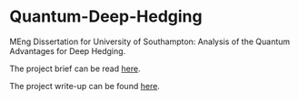# Quantum-Deep-Hedging
MEng Dissertation for University of Southampton:  Analysis of the Quantum Advantages for Deep Hedging.

The project brief can be read [here](https://github.com/Soham-Deshpande/Quantum-Deep-Hedging/blob/main/doc/ProjectBrief.pdf).

The project write-up can be found [here](https://github.com/Soham-Deshpande/Quantum-Deep-Hedging/blob/main/doc/progress.pdf).
